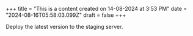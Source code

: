 +++
title = "This is a content created on 14-08-2024 at 3:53 PM"
date = "2024-08-16T05:58:03.099Z"
draft = false
+++

  Deploy the latest version to the staging server.
        